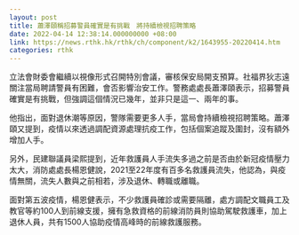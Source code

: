 ```yaml
---
layout: post
title: 蕭澤頤稱招募警員確實是有挑戰　將持續檢視招聘策略
date: 2022-04-14 12:38:14.000000000 +08:00
link: https://news.rthk.hk/rthk/ch/component/k2/1643955-20220414.htm
categories: rthk
---
```


立法會財委會繼續以視像形式召開特別會議，審核保安局開支預算。社福界狄志遠關注當局聘請警員有困難，會否影響治安工作。警務處處長蕭澤頤表示，招募警員確實是有挑戰，但強調這個情況已幾年，並非只是這一、兩年的事。

他指出，面對退休潮等原因，警隊需要更多人手，當局會持續檢視招聘策略。蕭澤頤又提到，疫情以來透過調配資源處理抗疫工作，包括個案追蹤及圍封，沒有額外增加人手。

另外，民建聯議員梁熙提到，近年救護員人手流失多過之前是否由於新冠疫情壓力太大，消防處處長楊恩健說，2021至22年度有百多名救護員流失，他認為，與疫情無關，流失人數與之前相若，涉及退休、轉職或離職。

面對第五波疫情，楊恩健表示，不少救護員確診或需要隔離，處方調配文職員工及教官等約100人到前線支援，擁有急救資格的前線消防員則協助駕駛救護車，加上退休人員，共有1500人協助疫情高峰時的前線救護服務。

